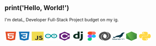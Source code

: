 ## print('Hello, World!')
I'm detaL, Developer Full-Stack
Project budget on my ig.


<div style="display: inline_block"><br>
  <img align="center" height="30" width="40" src="https://raw.githubusercontent.com/devicons/devicon/master/icons/html5/html5-plain.svg">
  <img align="center" height="30" width="40" src="https://raw.githubusercontent.com/devicons/devicon/master/icons/css3/css3-plain.svg">
  <img align="center" height="30" width="40" src="https://raw.githubusercontent.com/devicons/devicon/master/icons/javascript/javascript-original.svg">
  <img align="center" height="30" width="40" src="https://github.com/devicons/devicon/blob/master/icons/arduino/arduino-original.svg">
  <img align="center" height="30" width="40" src="https://github.com/devicons/devicon/blob/master/icons/csharp/csharp-plain.svg">
  <img align="center" height="30" width="40" src="https://github.com/devicons/devicon/blob/master/icons/django/django-plain.svg">
  <img align="center" height="30" width="40" src="https://github.com/devicons/devicon/blob/master/icons/figma/figma-original.svg">
  <img align="center" height="30" width="40" src="https://github.com/devicons/devicon/blob/master/icons/json/json-plain.svg">
  <img align="center" height="30" width="40" src="https://github.com/devicons/devicon/blob/master/icons/mariadb/mariadb-original-wordmark.svg">
  <img align="center" height="30" width="40" src="https://github.com/devicons/devicon/blob/master/icons/nodejs/nodejs-original.svg">
  <img align="center" height="30" width="40" src="https://github.com/devicons/devicon/blob/master/icons/python/python-plain.svg">
</div>
